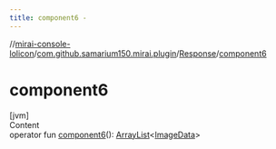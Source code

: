 ```yaml
---
title: component6 -
---
```

//[mirai-console-lolicon](../../index.md)/[com.github.samarium150.mirai.plugin](../index.md)/[Response](index.md)/[component6](component6.md)



# component6  
[jvm]  
Content  
operator fun [component6](component6.md)(): [ArrayList](https://docs.oracle.com/javase/8/docs/api/java/util/ArrayList.html)<[ImageData](../-image-data/index.md)>  



